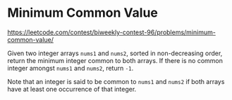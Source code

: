 # Minimum Common Value

https://leetcode.com/contest/biweekly-contest-96/problems/minimum-common-value/

Given two integer arrays `nums1` and `nums2`, sorted in non-decreasing order, return the minimum integer common to both arrays. If there is no common integer amongst `nums1` and `nums2`, return `-1`.

Note that an integer is said to be common to `nums1` and `nums2` if both arrays have at least one occurrence of that integer.
